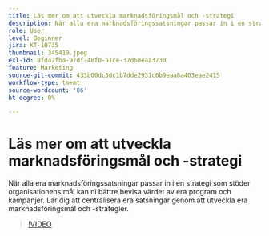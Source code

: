 ```yaml
---
title: Läs mer om att utveckla marknadsföringsmål och -strategi
description: När alla era marknadsföringssatsningar passar in i en strategi som stöder organisationens mål kan ni bättre bevisa värdet av era program och kampanjer.
role: User
level: Beginner
jira: KT-10735
thumbnail: 345419.jpeg
exl-id: 8fda2fba-97df-48f0-a1ce-37d60eaa3730
feature: Marketing
source-git-commit: 433b00dc5dc1b7dde2931c6b9eaa8a403eae2415
workflow-type: tm+mt
source-wordcount: '86'
ht-degree: 0%

---
```


# Läs mer om att utveckla marknadsföringsmål och -strategi

När alla era marknadsföringssatsningar passar in i en strategi som stöder organisationens mål kan ni bättre bevisa värdet av era program och kampanjer. Lär dig att centralisera era satsningar genom att utveckla era marknadsföringsmål och -strategier.

>[!VIDEO](https://video.tv.adobe.com/v/345419/?quality=12&learn=on)
